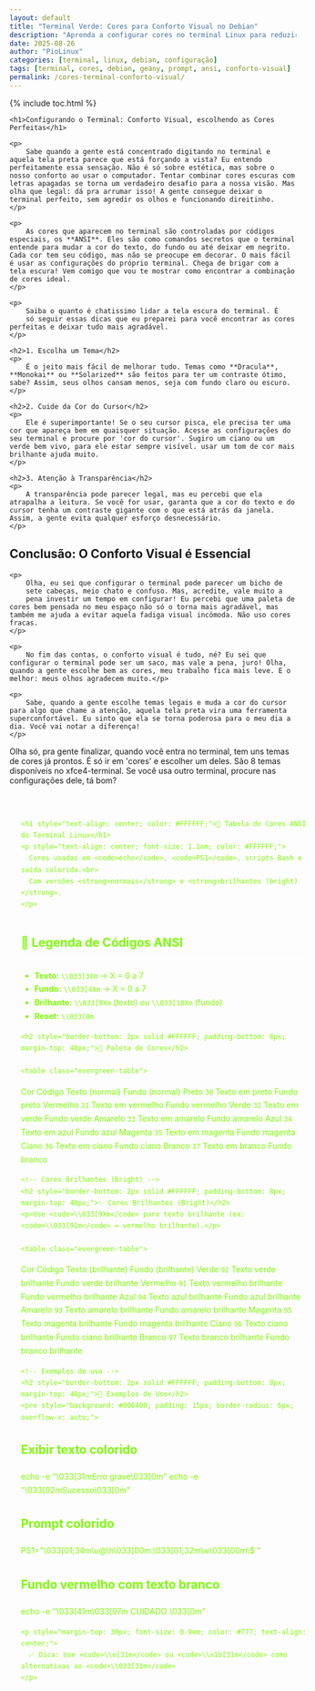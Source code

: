 ```yaml
---
layout: default
title: "Terminal Verde: Cores para Conforto Visual no Debian"
description: "Aprenda a configurar cores no terminal Linux para reduzir o cansaço visual. Inclui tabela ANSI, exemplos de prompt e dicas para Geany + Debian."
date: 2025-08-26
author: "PioLinux"
categories: [terminal, linux, debian, configuração]
tags: [terminal, cores, debian, geany, prompt, ansi, conforto-visual]
permalink: /cores-terminal-conforto-visual/
---
```


{% include toc.html %}


<section class="post-content">
      


    <h1>Configurando o Terminal: Conforto Visual, escolhendo as Cores Perfeitas</h1>

    <p>
        Sabe quando a gente está concentrado digitando no terminal e aquela tela preta parece que está forçando a vista? Eu entendo perfeitamente essa sensação. Não é só sobre estética, mas sobre o nosso conforto ao usar o computador. Tentar combinar cores escuras com letras apagadas se torna um verdadeiro desafio para a nossa visão. Mas olha que legal: dá pra arrumar isso! A gente consegue deixar o terminal perfeito, sem agredir os olhos e funcionando direitinho.
    </p>

    <p>
        As cores que aparecem no terminal são controladas por códigos especiais, os **ANSI**. Eles são como comandos secretos que o terminal entende para mudar a cor do texto, do fundo ou até deixar em negrito. Cada cor tem seu código, mas não se preocupe em decorar. O mais fácil é usar as configurações do próprio terminal. Chega de brigar com a tela escura! Vem comigo que vou te mostrar como encontrar a combinação de cores ideal.
    </p>

    <p>
        Saiba o quanto é chatissimo lidar a tela escura do terminal. É 
        só seguir essas dicas que eu preparei para você encontrar as cores perfeitas e deixar tudo mais agradável.
    </p>

    <h2>1. Escolha um Tema</h2>
    <p>
        É o jeito mais fácil de melhorar tudo. Temas como **Dracula**, **Monokai** ou **Solarized** são feitos para ter um contraste ótimo, sabe? Assim, seus olhos cansam menos, seja com fundo claro ou escuro.
    </p>

    <h2>2. Cuide da Cor do Cursor</h2>
    <p>
        Ele é superimportante! Se o seu cursor pisca, ele precisa ter uma cor que apareça bem em quaisquer situação. Acesse as configurações do seu terminal e procure por 'cor do cursor'. Sugiro um ciano ou um verde bem vivo, para ele estar sempre visível. usar um tom de cor mais brilhante ajuda muito.
    </p>

    <h2>3. Atenção à Transparência</h2>
    <p>
        A transparência pode parecer legal, mas eu percebi que ela atrapalha a leitura. Se você for usar, garanta que a cor do texto e do cursor tenha um contraste gigante com o que está atrás da janela. Assim, a gente evita qualquer esforço desnecessário.
    </p>

<h2>Conclusão: O Conforto Visual é Essencial</h2>

    <p>
        Olha, eu sei que configurar o terminal pode parecer um bicho de 
        sete cabeças, meio chato e confuso. Mas, acredite, vale muito a 
        pena investir um tempo em configurar! Eu percebi que uma paleta de cores bem pensada no meu espaço não só o torna mais agradável, mas também me ajuda a evitar aquela fadiga visual incômoda. Não uso cores fracas.
    </p>

    <p>
        No fim das contas, o conforto visual é tudo, né? Eu sei que configurar o terminal pode ser um saco, mas vale a pena, juro! Olha, quando a gente escolhe bem as cores, meu trabalho fica mais leve. E o melhor: meus olhos agradecem muito.</p>

    <p>
        Sabe, quando a gente escolhe temas legais e muda a cor do cursor para algo que chame a atenção, aquela tela preta vira uma ferramenta superconfortável. Eu sinto que ela se torna poderosa para o meu dia a dia. Você vai notar a diferença!
    </p>

<p>
        Olha só, pra gente finalizar, quando você entra no terminal, tem uns temas de cores já prontos. É só ir em 'cores' e escolher um deles. São 8 temas disponíveis no xfce4-terminal. Se você usa outro terminal, procure nas configurações dele, tá bom? 
    </p>







<main style="margin: 0; padding: 0;">
  <div style="
    max-width: 960px;
    margin: 0 auto;
    padding: 30px 20px;
    font-family: -apple-system, BlinkMacSystemFont, 'Segoe UI', Roboto, 'Helvetica Neue', Arial, sans-serif;
    line-height: 1.7;
    color: #7CFC00;
    width: 100%;
  ">

    <h1 style="text-align: center; color: #FFFFFF;">🎨 Tabela de Cores ANSI do Terminal Linux</h1>
    <p style="text-align: center; font-size: 1.1em; color: #FFFFFF;">
      Cores usadas em <code>echo</code>, <code>PS1</code>, scripts Bash e saída colorida.<br>
      Com versões <strong>normais</strong> e <strong>brilhantes (bright)</strong>.
    </p>

<h2 style="border-bottom: 2px solid #FFFFFF; padding-bottom: 8px; margin-top: 40px;">🔢 Legenda de Códigos ANSI</h2>
    <ul>
      <li><strong>Texto:</strong> <code>\\033[3Xm</code> → X = 0 a 7</li>
      <li><strong>Fundo:</strong> <code>\\033[4Xm</code> → X = 0 a 7</li>
      <li><strong>Brilhante:</strong> <code>\\033[9Xm</code> (texto) ou <code>\\033[10Xm</code> (fundo)</li>
      <li><strong>Reset:</strong> <code>\\033[0m</code></li>
    </ul>

    <h2 style="border-bottom: 2px solid #FFFFFF; padding-bottom: 8px; margin-top: 40px;">🎨 Paleta de Cores</h2>

    <table class="evergreen-table">
  <thead>
    <tr>
      <th>Cor</th>
      <th>Código</th>
      <th>Texto (normal)</th>
      <th>Fundo (normal)</th>
    </tr>
  </thead>
  <tbody>
    <tr>
      <td data-label="Cor">Preto</td>
      <td data-label="Código"><code>30</code></td>
      <td data-label="Texto (normal)"><span >Texto em preto</span></td>
      <td data-label="Fundo (normal)">Fundo preto</td>
    </tr>
    <tr>
      <td data-label="Cor">Vermelho</td>
      <td data-label="Código"><code>31</code></td>
      <td data-label="Texto (normal)"><span >Texto em vermelho</span></td>
      <td data-label="Fundo (normal)">Fundo vermelho</td>
    </tr>
    <tr>
      <td data-label="Cor">Verde</td>
      <td data-label="Código"><code>32</code></td>
      <td data-label="Texto (normal)"><span >Texto em verde</span></td>
      <td data-label="Fundo (normal)">Fundo verde</td>
    </tr>
    <tr>
      <td data-label="Cor">Amarelo</td>
      <td data-label="Código"><code>33</code></td>
      <td data-label="Texto (normal)"><span >Texto em amarelo</span></td>
      <td data-label="Fundo (normal)">Fundo amarelo</td>
    </tr>
    <tr>
      <td data-label="Cor">Azul</td>
      <td data-label="Código"><code>34</code></td>
      <td data-label="Texto (normal)"><span >Texto em azul</span></td>
      <td data-label="Fundo (normal)">Fundo azul</td>
    </tr>
    <tr>
      <td data-label="Cor">Magenta</td>
      <td data-label="Código"><code>35</code></td>
      <td data-label="Texto (normal)"><span >Texto em magenta</span></td>
      <td data-label="Fundo (normal)">Fundo magenta</td>
    </tr>
    <tr>
      <td data-label="Cor">Ciano</td>
      <td data-label="Código"><code>36</code></td>
      <td data-label="Texto (normal)"><span >Texto em ciano</span></td>
      <td data-label="Fundo (normal)">Fundo ciano</td>
    </tr>
    <tr>
      <td data-label="Cor">Branco</td>
      <td data-label="Código"><code>37</code></td>
      <td data-label="Texto (normal)"><span >Texto em branco</span></td>
      <td data-label="Fundo (normal)">Fundo branco</td>
    </tr>
  </tbody>
</table>

    <!-- Cores Brilhantes (Bright) -->
    <h2 style="border-bottom: 2px solid #FFFFFF; padding-bottom: 8px; margin-top: 40px;">✨ Cores Brilhantes (Bright)</h2>
    <p>Use <code>\\033[9Xm</code> para texto brilhante (ex: <code>\\033[91m</code> = vermelho brilhante).</p>

    <table class="evergreen-table">
  <thead>
    <tr>
      <th>Cor</th>
      <th>Código</th>
      <th>Texto (brilhante)</th>
      <th>Fundo (brilhante)</th>
    </tr>
  </thead>
  <tbody>
    <tr>
      <td data-label="Cor">Verde</td>
      <td data-label="Código"><code>92</code></td>
      <td data-label="Texto (brilhante)"><span >Texto verde brilhante</span></td>
      <td data-label="Fundo (brilhante)">Fundo verde brilhante</td>
    </tr>
    <tr>
      <td data-label="Cor">Vermelho</td>
      <td data-label="Código"><code>91</code></td>
      <td data-label="Texto (brilhante)"><span >Texto vermelho brilhante</span></td>
      <td data-label="Fundo (brilhante)">Fundo vermelho brilhante</td>
    </tr>
    <tr>
      <td data-label="Cor">Azul</td>
      <td data-label="Código"><code>94</code></td>
      <td data-label="Texto (brilhante)"><span >Texto azul brilhante</span></td>
      <td data-label="Fundo (brilhante)">Fundo azul brilhante</td>
    </tr>
    <tr>
      <td data-label="Cor">Amarelo</td>
      <td data-label="Código"><code>93</code></td>
      <td data-label="Texto (brilhante)"><span >Texto amarelo brilhante</span></td>
      <td data-label="Fundo (brilhante)">Fundo amarelo brilhante</td>
    </tr>
    <tr>
      <td data-label="Cor">Magenta</td>
      <td data-label="Código"><code>95</code></td>
      <td data-label="Texto (brilhante)"><span >Texto magenta brilhante</span></td>
      <td data-label="Fundo (brilhante)">Fundo magenta brilhante</td>
    </tr>
    <tr>
      <td data-label="Cor">Ciano</td>
      <td data-label="Código"><code>96</code></td>
      <td data-label="Texto (brilhante)"><span >Texto ciano brilhante</span></td>
      <td data-label="Fundo (brilhante)">Fundo ciano brilhante</td>
    </tr>
    <tr>
      <td data-label="Cor">Branco</td>
      <td data-label="Código"><code>97</code></td>
      <td data-label="Texto (brilhante)"><span >Texto branco brilhante</span></td>
      <td data-label="Fundo (brilhante)">Fundo branco brilhante</td>
    </tr>
  </tbody>
</table>

    <!-- Exemplos de uso -->
    <h2 style="border-bottom: 2px solid #FFFFFF; padding-bottom: 8px; margin-top: 40px;">📌 Exemplos de Uso</h2>
    <pre style="background: #006400; padding: 15px; border-radius: 6px; overflow-x: auto;">
# Exibir texto colorido
echo -e "\\033[31mErro grave\\033[0m"
echo -e "\\033[92mSucesso\\033[0m"

# Prompt colorido
PS1="\\033[01;34m\\u@\\h\\033[00m:\\033[01;32m\\w\\033[00m\\$ "

# Fundo vermelho com texto branco
echo -e "\\033[41m\\033[97m CUIDADO \\033[0m"
    </pre>

    <p style="margin-top: 30px; font-size: 0.9em; color: #777; text-align: center;">
      ✅ Dica: Use <code>\\e[31m</code> ou <code>\\x1b[31m</code> como alternativas ao <code>\\033[31m</code>
    </p>

  </div>
</main>
